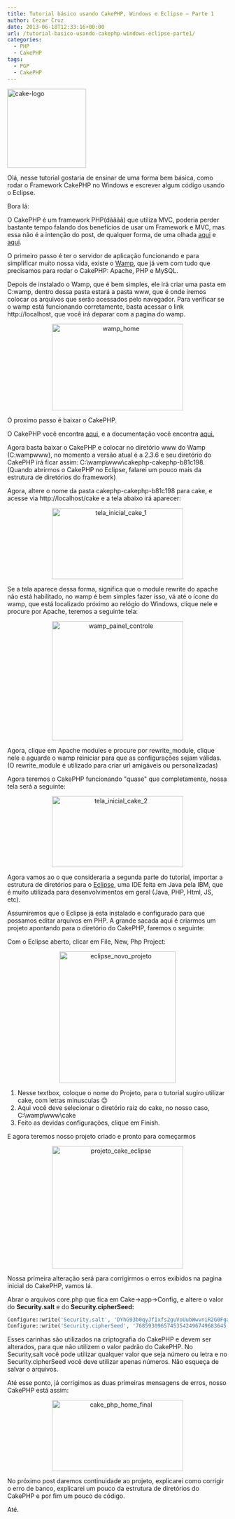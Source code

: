 ```yaml
---
title: Tutorial básico usando CakePHP, Windows e Eclipse – Parte 1
author: Cezar Cruz
date: 2013-06-18T12:33:16+00:00
url: /tutorial-basico-usando-cakephp-windows-eclipse-parte1/
categories:
  - PHP
  - CakePHP
tags:
  - PGP
  - CakePHP
---
```


<img class="alignnone size-full wp-image-42" src="http://res.cloudinary.com/cezarcruz-com-br/image/upload/v1454457626/cake-logo_ns8tdv.png" alt="cake-logo" width="180" height="180" />

Olá, nesse tutorial gostaria de ensinar de uma forma bem básica, como rodar o Framework CakePHP no Windows e escrever algum código usando o Eclipse.

Bora lá:

O CakePHP é um framework PHP(dãããã) que utiliza MVC, poderia perder bastante tempo falando dos benefícios de usar um Framework e MVC, mas essa não é a intenção do post, de qualquer forma, de uma olhada <a href="http://blog.glaucocustodio.com/2012/07/31/porque-usar-um-framework/" target="_blank">aqui</a> e <a href="http://pt.wikipedia.org/wiki/MVC" target="_blank">aqui</a>.

<!--more-->

O primeiro passo é ter o servidor de aplicação funcionando e para simplificar muito nossa vida, existe o <a href="http://www.wampserver.com/en/" target="_blank">Wamp</a>, que já vem com tudo que precisamos para rodar o CakePHP: Apache, PHP e MySQL.

Depois de instalado o Wamp, que é bem simples, ele irá criar uma pasta em C:wamp, dentro dessa pasta estará a pasta www, que é onde iremos colocar os arquivos que serão acessados pelo navegador. Para verificar se o wamp está funcionando corretamente, basta acessar o link http://localhost, que você irá deparar com a pagina do wamp.

<p style="text-align: center;">
  <a href="http://res.cloudinary.com/cezarcruz-com-br/image/upload/v1454457625/wamp_home_pwpuvr.png"><img class="size-medium wp-image-43 aligncenter" src="http://res.cloudinary.com/cezarcruz-com-br/image/upload/h_198,w_300/v1454457625/wamp_home_pwpuvr.png" alt="wamp_home" width="300" height="197" /></a>
</p>

O proximo passo é baixar o CakePHP.

O CakePHP você encontra <a href="http://cakephp.org/" target="_blank">aqui</a>, e a documentação você encontra <a href="http://book.cakephp.org/2.0/en/index.html" target="_blank">aqui.</a>

Agora basta baixar o CakePHP e colocar no diretório www do Wamp (C:wampwww), no momento a versão atual é a 2.3.6 e seu diretório do CakePHP irá ficar assim: C:\wamp\www\cakephp-cakephp-b81c198. (Quando abrirmos o CakePHP no Eclipse, falarei um pouco mais da estrutura de diretórios do framework)

Agora, altere o nome da pasta cakephp-cakephp-b81c198 para cake, e acesse via http://localhost/cake e a tela abaixo irá aparecer:

<p style="text-align: center;">
  <a href="http://res.cloudinary.com/cezarcruz-com-br/image/upload/v1454457622/tela_inicial_cake_1_yb2fxm.png"><img class="size-medium wp-image-48 aligncenter" src="http://res.cloudinary.com/cezarcruz-com-br/image/upload/h_163,w_300/v1454457622/tela_inicial_cake_1_yb2fxm.png" alt="tela_inicial_cake_1" width="300" height="162" /></a>
</p>

Se a tela aparece dessa forma, significa que o module rewrite do apache não está habilitado, no wamp é bem simples fazer isso, vá até o ícone do wamp, que está localizado próximo ao relógio do Windows, clique nele e procure por Apache, teremos a seguinte tela:

<p style="text-align: center;">
  <a href="http://res.cloudinary.com/cezarcruz-com-br/image/upload/v1454457623/wamp_painel_controle_dof4xf.png"><img class="size-medium wp-image-45 aligncenter" src="http://res.cloudinary.com/cezarcruz-com-br/image/upload/h_272,w_300/v1454457623/wamp_painel_controle_dof4xf.png" alt="wamp_painel_controle" width="300" height="272" /></a>
</p>

Agora, clique em Apache modules e procure por rewrite_module, clique nele e aguarde o wamp reiniciar para que as configurações sejam válidas. (O rewrite_module é utilizado para criar url amigáveis ou personalizadas)

Agora teremos o CakePHP funcionando "quase" que completamente, nossa tela será a seguinte:

<p style="text-align: center;">
  <a href="http://res.cloudinary.com/cezarcruz-com-br/image/upload/v1454457621/tela_inicial_cake_2_efuc7i.png"><img class="size-medium wp-image-49 aligncenter" src="http://res.cloudinary.com/cezarcruz-com-br/image/upload/h_163,w_300/v1454457621/tela_inicial_cake_2_efuc7i.png" alt="tela_inicial_cake_2" width="300" height="162" /></a>
</p>

Agora vamos ao o que consideraria a segunda parte do tutorial, importar a estrutura de diretórios para o [Eclipse][2], uma IDE feita em Java pela IBM, que é muito utilizada para desenvolvimentos em geral (Java, PHP, Html, JS, etc).

Assumiremos que o Eclipse já esta instalado e configurado para que possamos editar arquivos em PHP. A grande sacada aqui é criarmos um projeto apontando para o diretório do CakePHP, faremos o seguinte:

Com o Eclipse aberto, clicar em File, New, Php Project:

<p style="text-align: center;">
  <a href="http://res.cloudinary.com/cezarcruz-com-br/image/upload/v1454457618/eclipse_novo_projeto_dnn3tv.png"><img class="size-medium wp-image-51 aligncenter" src="http://res.cloudinary.com/cezarcruz-com-br/image/upload/h_300,w_266/v1454457618/eclipse_novo_projeto_dnn3tv.png" alt="eclipse_novo_projeto" width="266" height="300" /></a>
</p>

1. Nesse textbox, coloque o nome do Projeto, para o tutorial sugiro utilizar cake, com letras minusculas 😉
2. Aqui você deve selecionar o diretório raiz do cake, no nosso caso, C:\wamp\www\cake
3. Feito as devidas configurações, clique em Finish.

E agora teremos nosso projeto criado e pronto para começarmos

<p style="text-align: center;">
  <a href="http://res.cloudinary.com/cezarcruz-com-br/image/upload/v1454457614/projeto_cake_eclipse_eqvvvl.png"><img class="size-medium wp-image-52 aligncenter" src="http://res.cloudinary.com/cezarcruz-com-br/image/upload/h_279,w_300/v1454457614/projeto_cake_eclipse_eqvvvl.png" alt="projeto_cake_eclipse" width="300" height="279" /></a>
</p>

Nossa primeira alteração será para corrigirmos o erros exibidos na pagina inicial do CakePHP, vamos lá.

Abrar o arquivos core.php que fica em Cake->app->Config, e altere o valor do **Security.salt** e do **Security.cipherSeed:**

```php
Configure::write('Security.salt', 'DYhG93b0qyJfIxfs2guVoUubWwvniR2G0FgaC9mi');
Configure::write('Security.cipherSeed', '76859309657453542496749683645');
```

Esses carinhas são utilizados na criptografia do CakePHP e devem ser alterados, para que não utilizem o valor padrão do CakePHP. No Security,salt você pode utilizar qualquer valor que seja número ou letra e no Security.cipherSeed você deve utilizar apenas números. Não esqueça de salvar o arquivos.

Até esse ponto, já corrigimos as duas primeiras mensagens de erros, nosso CakePHP está assim:

<p style="text-align: center;">
  <a href="http://res.cloudinary.com/cezarcruz-com-br/image/upload/v1454457608/cake_php_home_final_e0jyxp.png"><img class="size-medium wp-image-53 aligncenter" src="http://res.cloudinary.com/cezarcruz-com-br/image/upload/h_163,w_300/v1454457608/cake_php_home_final_e0jyxp.png" alt="cake_php_home_final" width="300" height="162" /></a>
</p>

No próximo post daremos continuidade ao projeto, explicarei como corrigir o erro de banco, explicarei um pouco da estrutura de diretórios do CakePHP e por fim um pouco de código.

Até.

[1]: http://res.cloudinary.com/cezarcruz-com-br/image/upload/v1454457626/cake-logo_ns8tdv.png
[2]: http://www.eclipse.org/
